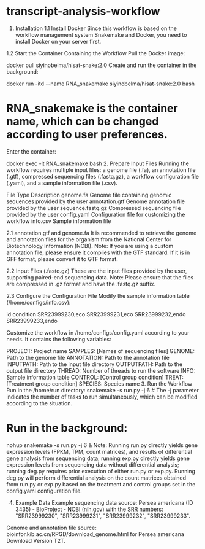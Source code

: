 # transcript-analysis-workflow
1. Installation
1.1 Install Docker
Since this workflow is based on the workflow management system Snakemake and Docker, you need to install Docker on your server first.

1.2 Start the Container Containing the Workflow
Pull the Docker image:

docker pull siyinobelma/hisat-snake:2.0
Create and run the container in the background:

docker run -itd --name RNA_snakemake siyinobelma/hisat-snake:2.0 bash
# RNA_snakemake is the container name, which can be changed according to user preferences.
Enter the container:

docker exec -it RNA_snakemake bash
2. Prepare Input Files
Running the workflow requires multiple input files: a genome file (.fa), an annotation file (.gtf), compressed sequencing files (.fastq.gz), a workflow configuration file (.yaml), and a sample information file (.csv).

File Type	Description
genome.fa	Genome file containing genomic sequences provided by the user
annotation.gtf	Genome annotation file provided by the user
sequence.fastq.gz	Compressed sequencing file provided by the user
config.yaml	Configuration file for customizing the workflow
info.csv	Sample information file

2.1 annotation.gtf and genome.fa
It is recommended to retrieve the genome and annotation files for the organism from the National Center for Biotechnology Information (NCBI). Note: If you are using a custom annotation file, please ensure it complies with the GTF standard. If it is in GFF format, please convert it to GTF format.

2.2 Input Files (.fastq.gz)
These are the input files provided by the user, supporting paired-end sequencing data. Note: Please ensure that the files are compressed in .gz format and have the .fastq.gz suffix.

2.3 Configure the Configuration File
Modify the sample information table (/home/configs/info.csv):

id	condition
SRR23999230,eco
SRR23999231,eco
SRR23999232,endo
SRR23999233,endo

Customize the workflow in /home/configs/config.yaml according to your needs. It contains the following variables:

PROJECT: Project name
SAMPLES: [Names of sequencing files]
GENOME: Path to the genome file
ANNOTATION: Path to the annotation file
INPUTPATH: Path to the input file directory
OUTPUTPATH: Path to the output file directory
THREAD: Number of threads to run the software
INFO: Sample information table
CONTROL: [Control group condition]
TREAT: [Treatment group condition]
SPECIES: Species name
3. Run the Workflow
Run in the /home/run directory:
snakemake -s run.py -j 6          # The -j parameter indicates the number of tasks to run simultaneously, which can be modified according to the situation.
# Run in the background:
nohup snakemake -s run.py -j 6 &
Note: Running run.py directly yields gene expression levels (FPKM, TPM, count matrices), and results of differential gene analysis from sequencing data; running exp.py directly yields gene expression levels from sequencing data without differential analysis; running deg.py requires prior execution of either run.py or exp.py. Running deg.py will perform differential analysis on the count matrices obtained from run.py or exp.py based on the treatment and control groups set in the config.yaml configuration file.

4. Example Data
Example sequencing data source: Persea americana (ID 3435) - BioProject - NCBI (nih.gov) with the SRR numbers: "SRR23999230", "SRR23999231", "SRR23999232", "SRR23999233".

Genome and annotation file source: bioinfor.kib.ac.cn/RPGD/download_genome.html for Persea americana Download Version T2T.
